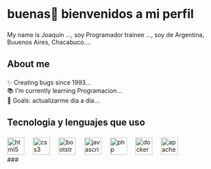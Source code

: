<h1 align="left">buenas👋 bienvenidos a mi perfil</h1>

###

<p align="left">My name is Joaquin ..., soy Programador trainee ..., soy de Argentina, Buuenos Aires, Chacabuco....</p>

###

<h2 align="left">About me</h2>

###

<p align="left">✨ Creating bugs since 1993...<br>📚 I'm currently learning Programacion...<br>🎯 Goals: actualizarme dia a dia...<br></p>

###

<h2 align="left"> Tecnologia y lenguajes que uso </h2>

###

<div align="left">
  <!-- Frontend -->
  <img src="https://cdn.jsdelivr.net/gh/devicons/devicon/icons/html5/html5-original.svg" height="40" alt="html5 logo" />
  <img width="12" />
  <img src="https://cdn.jsdelivr.net/gh/devicons/devicon/icons/css3/css3-original.svg" height="40" alt="css3 logo" />
  <img width="12" />
  <img src="https://cdn.jsdelivr.net/gh/devicons/devicon/icons/bootstrap/bootstrap-original.svg" height="40" alt="bootstrap logo" />
  <img width="12" />
  <img src="https://cdn.jsdelivr.net/gh/devicons/devicon/icons/javascript/javascript-original.svg" height="40" alt="javascript logo" />
  <img width="12" />

  <!-- Backend -->
  <img src="https://cdn.jsdelivr.net/gh/devicons/devicon/icons/php/php-original.svg" height="40" alt="php logo" />
  <img width="12" />
  <img src="https://cdn.jsdelivr.net/gh/devicons/devicon/icons/docker/docker-original.svg" height="40" alt="docker logo" />
  <img width="12" />

  <!-- Local development tools -->
  <img src="https://cdn.jsdelivr.net/gh/devicons/devicon/icons/apache/apache-original.svg" height="40" alt="apache logo" />
</div>
###
